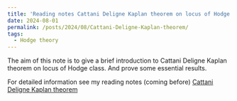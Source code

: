 ```yaml
---
title: 'Reading notes Cattani Deligne Kaplan theorem on locus of Hodge class'
date: 2024-08-01
permalink: /posts/2024/08/Cattani-Deligne-Kaplan-theorem/
tags:
  - Hodge theory
---
```


The aim of this note is to give a brief introduction to Cattani Deligne Kaplan theorem on locus of Hodge class. And prove some essential results.


For detailed information see my reading notes (coming before) [Cattani Deligne Kaplan theorem](https://yilimath.github.io/files/Hodge/CattaniDeligneKaplan.pdf)

